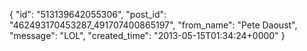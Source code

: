  {
   "id": "513139642055306",
   "post_id": "462493170453287_491707400865197",
   "from_name": "Pete Daoust",
   "message": "LOL",
   "created_time": "2013-05-15T01:34:24+0000"
 }
